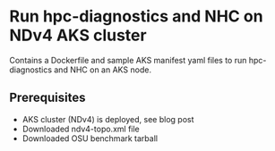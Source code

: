 # Run hpc-diagnostics and NHC on NDv4 AKS cluster  

Contains a Dockerfile and sample AKS manifest yaml files to run hpc-diagnostics and NHC on an AKS node.
 
## Prerequisites

- AKS cluster (NDv4) is deployed, see blog post
- Downloaded ndv4-topo.xml file
- Downloaded OSU benchmark tarball

